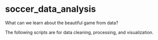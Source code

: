 # soccer_data_analysis
What can we learn about the beautiful game from data?

The following scripts are for data cleaning, processing, and visualization. 
